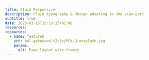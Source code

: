 ```yaml
---
title: Fluid Responsive
description: Fluid typography & design adapting to the view-port
subtitle: true
date: 2023-03-15T15:18:15+01:00
resources:
resources:
  - name: featured
    src: hal-gatewood-tZc3vjPCk-Q-unsplash.jpg
    params:
      alt: Page layout wire-frames
---
```

